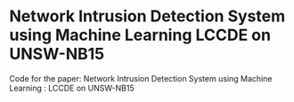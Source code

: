 # Network Intrusion Detection System using Machine Learning LCCDE on UNSW-NB15

Code for the paper: Network Intrusion Detection System using Machine Learning : LCCDE on UNSW-NB15
